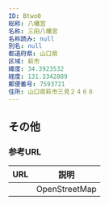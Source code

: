 ```yaml
---
ID: Btwo0
総称: 八幡宮
名称: 三田八幡宮
名称読み: null
別名: null
都道府県: 山口県
区域: 萩市
緯度: 34.3923532
経度: 131.3342889
郵便番号: 7593721
住所: 山口県萩市三見２４６８
---
```


## その他

### 参考URL

| URL | 説明          |
| --- | ------------- |
|     | OpenStreetMap |
